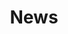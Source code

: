---
draft: true
title: News
description: 'News from Chattahoochee Forest National Fish Hatchery.'
query: 'Chattahoochee Forest National Fish Hatchery'
section: news
type: field-station
nav: News
tags:
    - 'Chattahoochee Forest National Fish Hatchery'
updated: 'August 22nd, 2018'
---